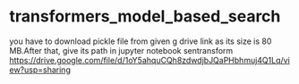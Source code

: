 # transformers_model_based_search

you have to download pickle file from given g drive link as its size is 80 MB.After that, give its path in jupyter notebook sentransform
https://drive.google.com/file/d/1oY5ahquCQh8zdwdjbJQaPHbhmuj4Q1Lq/view?usp=sharing

